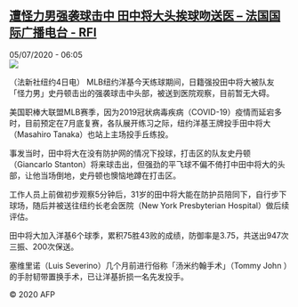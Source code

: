 <!--1593928572000-->
[遭怪力男强袭球击中 田中将大头挨球吻送医 – 法国国际广播电台 - RFI](http://www.rfi.fr//cn/contenu/20200705-%E9%81%AD%E6%80%AA%E5%8A%9B%E7%94%B7%E5%BC%BA%E8%A2%AD%E7%90%83%E5%87%BB%E4%B8%AD-%E7%94%B0%E4%B8%AD%E5%B0%86%E5%A4%A7%E5%A4%B4%E6%8C%A8%E7%90%83%E5%90%BB%E9%80%81%E5%8C%BB)
------

<div>05/07/2020 - 06:05</div><img src="https://s.rfi.fr/media/display/c3658c06-be7b-11ea-9f75-005056bf87d6/w:310/p:16x9/spo0001b.200705120501.jpg"><div class="t-content__body u-clearfix"><div class="m-interstitial"></div><p>（法新社纽约4日电）    MLB纽约洋基今天练球期间，日籍强投田中将大被队友「怪力男」史丹顿击出的强袭球击中头部，被送到医院观察，目前暂无大碍。</p><p>美国职棒大联盟MLB赛季，因为2019冠状病毒疾病（COVID-19）疫情而延宕多时，目前预定在7月底复赛，各队展开练习之际，纽约洋基王牌投手田中将大（Masahiro Tanaka）也站上主场投手丘练投。</p><p>事发当时，田中将大在没有防护网的情况下投球，打击区的队友史丹顿（Giancarlo Stanton）将来球击出，但强劲的平飞球不偏不倚打中田中将大的头部，让他当场倒地，史丹顿也懊恼地蹲在打击区。</p><p>工作人员上前做初步观察5分钟后，31岁的田中将大能在防护员陪同下，自行步下球场，随后并被送往纽约长老会医院（New York Presbyterian Hospital）做后续评估。</p><p>田中将大加入洋基6个球季，累积75胜43败的成绩，防御率是3.75，共送出947次三振、200次保送。</p><p>塞维里诺（Luis Severino）几个月前进行俗称「汤米约翰手术」（Tommy John ）的手肘韧带置换手术，已让洋基折损一名先发投手。</p><p class="t-copyright">© 2020 AFP</p>        </div>
